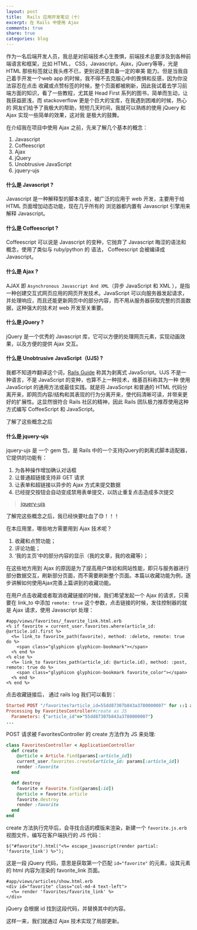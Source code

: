 ```yaml
---
layout: post
title:  Rails 应用开发笔记（十）
excerpt: 在 Rails 中使用 Ajax
comments: true
share: true
categories: blog
---
```


作为一名后端开发人员，我总是对前端技术心生畏惧，前端技术总要涉及到各种前端语言和框架，比如 HTML，
CSS，Javascript，Ajax，jQuery等等，光是 HTML 那些标签就让我头疼不已，更别说还要具备一定的审美
能力。但是当我自己着手开发一个web app 的时候，我不得不去克服心中的畏惧和反感，因为你没法容忍在点击
收藏或点赞标签的时候，整个页面都被刷新，因此我试着去学习前端方面的知识，看了一些教程，尤其是 Head First
系列的图书，简单而生动，让我获益匪浅，而 stackoverflow 更是个巨大的宝库，在我遇到困难的时候，热心的
网友们给予了我极大的帮助，短短几天时间，我就可以熟练的使用 jQuery 和 Ajax 实现一些简单的效果，这对我
是极大的鼓舞。

在介绍我在项目中使用 Ajax 之前，先来了解几个基本的概念：

1. Javascript
2. Coffeescript
3. Ajax
4. jQuery
5. Unobtrusive JavaScript
6. jquery-ujs

#### 什么是 Javascript ?

Javascript 是一种解释型的脚本语言，被广泛的应用于 web 开发，主要用于给 HTML 页面增加动态功能，现在几乎所有的
浏览器都内置有 Javascript 引擎用来解释 Javascript。

#### 什么是 Coffeescript ?

Coffeescript 可以说是 Javascript 的变种，它抛弃了 Javascript 晦涩的语法和概念，使用了类似与 ruby/python 的
语法， Coffeescript 会被编译成 Javascript。

#### 什么是 Ajax ?

AJAX 即 `Asynchronous Javascript And XML`（异步 JavaScript 和 XML ），是指一种创建交互式网页应用的网页开发技术。JavaScript 可以向服务器发起请求，并处理响应，而且还能更新网页中的部分内容，而不用从服务器获取完整的页面数据，这种强大的技术对 web 开发至关重要。

#### 什么是 jQuery ?

jQuery 是一个优秀的 Javascript 库，它可以方便的处理网页元素，实现动画效果，以及方便的提供 Ajax 交互。

#### 什么是 Unobtrusive JavaScript（UJS) ?

我都不知道咋翻译这个词，[Rails Guide](http://guides.ruby-china.org/working_with_javascript_in_rails.html) 称其为剥离式 JavaScript。UJS 不是一种语言，不是 JavaScript 的变种，也算不上一种技术，维基百科称其为一种
使用 JavaScript 的通用方法或最佳实践。就是将 JavaScript 和普通的 HTML 代码分离开来，即网页内容/结构和其表现的行为分离开来，使代码清晰可读，并带来更好的扩展性。这显然很符合 Rails 社区的精神，因此 Rails 团队极力推荐使用这种方式编写 CoffeeScript 和 JavaScript。


了解了这些概念之后

#### 什么是 jquery-ujs

jquery-ujs 是 一个 gem 包，是 Rails 中的一个支持jQuery的剥离式脚本适配器，它提供的功能有：

1. 为各种操作增加确认对话框
2. 让普通超链接支持非 GET 请求
3. 让表单和超链接以异步的 Ajax 方式来提交数据
4. 已经提交按钮会自动变成禁用表单提交，以防止重复点击造成多次提交

> [jquery-ujs](https://github.com/rails/jquery-ujs)

了解完这些概念之后，我已经快要吐血了😓！！！

在本应用里，哪些地方需要用到 Ajax 技术呢？

1. 收藏和点赞功能；
2. 评论功能；
3. ‘我的主页’中的部分内容的显示（我的文章，我的收藏等）；

在这些地方用到 Ajax 的原因是为了提高用户体验和网站性能，即只与服务器进行部分数据交互，刷新部分页面，而不需要刷新整个页面。本篇以收藏功能为例，逐步讲解如何使用Ajax完善上篇讲到的收藏功能。

在用户点击收藏或者取消收藏链接的时候，我们希望发起一个 Ajax 的请求，只需要在 link_to 中添加 `remote: true` 这个参数，点击链接的时候，发往控制器的就是 Ajax 请求，使用 Javascript 处理：

```erb
#app/views/favorites/_favorite_link.html.erb
<% if favorite = current_user.favorites.where(article_id: @article.id).first %>
  <%= link_to favorite_path(favorite), method: :delete, remote: true do %>
    <span class="glyphicon glyphicon-bookmark"></span>
  <% end %>
<% else %>
  <%= link_to favorites_path(article_id: @article.id), method: :post, remote: true do %>
    <span class="glyphicon glyphicon-bookmark favorite_color"></span>
  <% end %>
<% end %>
```

点击收藏链接后， 通过 rails log 我们可以看到：

```ruby
Started POST "/favorites?article_id=55dd87307b843a3780000007" for ::1 at 2015-08-31 23:04:39 +0800
Processing by FavoritesController#create as JS
  Parameters: {"article_id"=>"55dd87307b843a3780000007"}
...
```

POST 请求被 FavoritesController 的 create 方法作为 JS 来处理:

```ruby
class FavoritesController < ApplicationController
  def create
    @article = Article.find(params[:article_id])
    current_user.favorites.create(article_id: params[:article_id])
    render :favorite
  end

  def destroy
    favorite = Favorite.find(params[:id])
    @article = favorite.article
    favorite.destroy
    render :favorite
  end
end
```

create 方法执行完毕后，会寻找合适的模版来渲染，新建一个 `favorite.js.erb` 视图文件，编写在客户端执行的 JS 代码：

```erb
$("#favorite").html("<%= escape_javascript(render partial: 'favorite_link') %>");
```

这是一段 jQuery 代码，意思是获取第一个匹配 `id="favorite"` 的元素，设其元素的 html 内容为渲染的 favorite_link 页面。

```erb
#app/views/articles/show.html.erb
<div id="favorite" class="col-md-4 text-left">
  <%= render 'favorites/favorite_link' %>
</div>
```

jQuery 会根据 id 找到这段代码，并替换其中的内容。

这样一来，我们就通过 Ajax 技术实现了局部更新。
